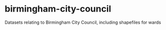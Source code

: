 # birmingham-city-council
Datasets relating to Birmingham City Council, including shapefiles for wards
